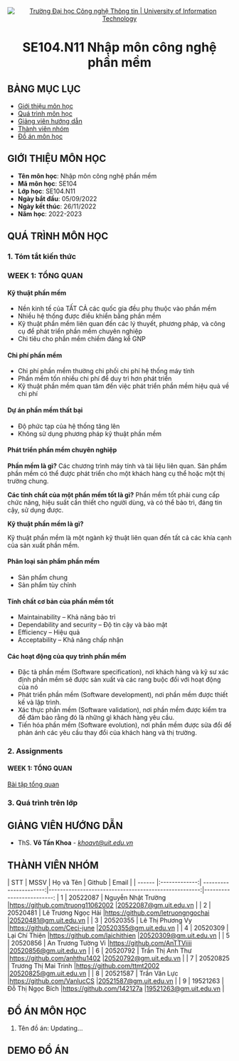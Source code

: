 <p align="center">
  <a href="https://www.uit.edu.vn/" title="Trường Đại học Công nghệ Thông tin" style="border: 5;">
    <img src="https://i.imgur.com/WmMnSRt.png" alt="Trường Đại học Công nghệ Thông tin | University of Information Technology">
  </a>
</p>

<!-- Title -->
<h1 align="center"><b>SE104.N11 Nhập môn công nghệ phần mềm</b></h1>



## BẢNG MỤC LỤC
* [ Giới thiệu môn học](#gioithieumonhoc)
* [Quá trình môn học](#quatrinh)
* [ Giảng viên hướng dẫn](#giangvien)
* [ Thành viên nhóm](#thanhvien)
* [ Đồ án môn học](#doan)
## GIỚI THIỆU MÔN HỌC
<a name="gioithieumonhoc"></a>
* **Tên môn học**: Nhập môn công nghệ phần mềm
* **Mã môn học**: SE104
* **Lớp học**: SE104.N11
* **Ngày bắt đầu**: 05/09/2022
* **Ngày kết thúc**: 26/11/2022
* **Năm học**: 2022-2023
## QUÁ TRÌNH MÔN HỌC
<a name ="quatrinh"></a>
### 1. Tóm tắt kiến thức
### WEEK 1: TỔNG QUAN

#### Kỹ thuật phần mềm
* Nền kinh tế của TẤT CẢ các quốc gia đều phụ thuộc vào phần mềm
* Nhiều hệ thống được điều khiển bằng phần mềm
* Kỹ thuật phần mềm liên quan đến các lý thuyết, phương pháp, và công cụ để phát triển phần mềm chuyên nghiệp
* Chi tiêu cho phần mềm chiếm đáng kể GNP
#### Chi phí phần mềm

* Chi phí phần mềm thường chi phối chi phí hệ thống máy tính
* Phần mềm tốn nhiều chi phí để duy trì hơn phát triển
* Kỹ thuật phần mềm quan tâm đến việc phát triển phần mềm hiệu quả về chi phí

#### Dự án phần mềm thất bại

* Độ phức tạp của hệ thống tăng lên
* Không sử dụng phương pháp kỹ thuật phần mềm


#### Phát triển phần mềm chuyên nghiệp

**Phần mềm là gì?** 
Các chương trình máy tính và tài liệu liên quan. Sản phẩm phần mềm có thể được phát triển cho một khách hàng cụ thể hoặc một thị trường chung.

**Các tính chất của một phần mềm tốt là gì?**
Phần mềm tốt phải cung cấp chức năng, hiệu suất cần thiết cho người dùng, và có thể bảo trì, đáng tin cậy, sử dụng được.

**Kỹ thuật phần mềm là gì?**

Kỹ thuật phần mềm là một ngành kỹ thuật liên quan đến tất cả các khía cạnh của sản xuất phần mềm.

#### Phân loại sản phẩm phần mềm

* Sản phẩm chung
* Sản phẩm tùy chỉnh

#### Tính chất cơ bản của phần mềm tốt

* Maintainability – Khả năng bảo trì
* Dependability and security – Độ tin cậy và bảo mật
* Efficiency – Hiệu quả
* Acceptability – Khả năng chấp nhận

#### Các hoạt động của quy trình phần mềm

* Đặc tả phần mềm (Software specification), nơi khách hàng và kỹ sư xác định phần mềm sẽ được sản xuất và các rang buộc đối với hoạt động của nó
* Phát triển phần mềm (Software development), nơi phần mềm được thiết kế và lập trình.
* Xác thực phần mềm (Software validation), nơi phần mềm được kiểm tra để đảm bảo rằng đó là những gì khách hàng yêu cầu.
* Tiến hóa phần mềm (Software evolution), nơi phần mềm được sửa đổi để phản ánh các yêu cầu thay đổi của khách hàng và thị trường.

<a name ="colab"></a>
### 2. Assignments

#### WEEK 1: TỔNG QUAN
[Bài tập tổng quan](https://github.com/truong11062002/SE104.N11/tree/main/Assignments/Week01)


<a name ="QT"></a>
### 3. Quá trình trên lớp

## GIẢNG VIÊN HƯỚNG DẪN
<a name="giangvien"></a>
* ThS. **Võ Tấn Khoa** - *khoavt@uit.edu.vn*

## THÀNH VIÊN NHÓM
<a name="thanhvien"></a>
| STT    | MSSV          | Họ và Tên              | Github                                               | Email                   |
| ------ |:-------------:| ----------------------:|-----------------------------------------------------:|-------------------------:
| 1      | 20522087      | Nguyễn Nhật Trường     |https://github.com/truong11062002                     |20522087@gm.uit.edu.vn   |
| 2      | 20520481      | Lê Trương Ngọc Hải     |https://github.com/letruongngochai                    |20520481@gm.uit.edu.vn   |
| 3      | 20520355      | Lê Thị Phương Vy       |https://github.com/Ceci-june                          |20520355@gm.uit.edu.vn   |
| 4      | 20520309      | Lại Chí Thiện          |https://github.com/laichithien                        |20520309@gm.uit.edu.vn   |
| 5      | 20520856      | An Trương Tường Vi     |https://github.com/AnTTViiii                          |20520856@gm.uit.edu.vn   |
| 6      | 20520792      | Trần Thị Anh Thư       |https://github.com/anhthu1402                         |20520792@gm.uit.edu.vn   |
| 7      | 20520825      | Trương Thị Mai Trinh   |https://github.com/ttmt2002                           |20520825@gm.uit.edu.vn   |
| 8      | 20521587      | Trần Văn Lực           |https://github.com/VanlucCS                           |20521587@gm.uit.edu.vn   |
| 9      | 19521263      | Đỗ Thị Ngọc Bích           |https://github.com/142127a                           |19521263@gm.uit.edu.vn   |
## ĐỒ ÁN MÔN HỌC
<a name="doan"></a>
1. Tên đồ án: Updating...

## DEMO ĐỒ ÁN


